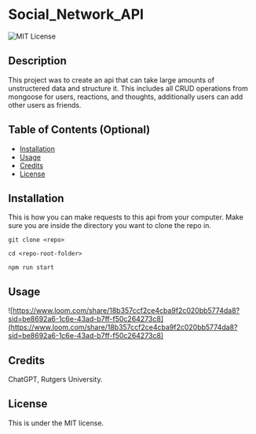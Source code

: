 # Social_Network_API


  ![MIT License](https://img.shields.io/badge/License-MIT-yellow.svg)

## Description

This project was to create an api that can take large amounts of unstructered data and structure it. This includes all CRUD operations from mongoose for users, reactions, and thoughts, additionally users can add other users as friends. 

## Table of Contents (Optional)

- [Installation](#installation)
- [Usage](#usage)
- [Credits](#credits)
- [License](#license)

## Installation

This is how you can make requests to this api from your computer. Make sure you are inside the directory you want to clone the repo in. 

`git clone <repo>`

`cd <repo-root-folder>`

`npm run start`


## Usage

  ![https://www.loom.com/share/18b357ccf2ce4cba9f2c020bb5774da8?sid=be8692a6-1c6e-43ad-b7ff-f50c264273c8](https://www.loom.com/share/18b357ccf2ce4cba9f2c020bb5774da8?sid=be8692a6-1c6e-43ad-b7ff-f50c264273c8)


## Credits

ChatGPT, Rutgers University.

## License

This is under the MIT license.